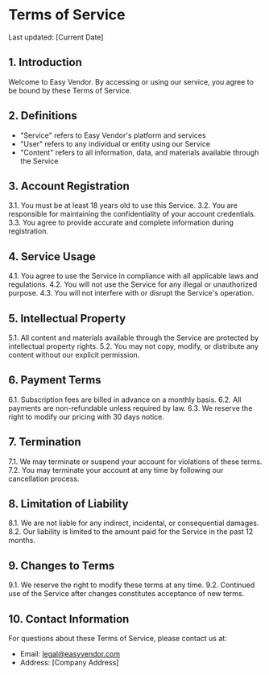 # Terms of Service

Last updated: [Current Date]

## 1. Introduction

Welcome to Easy Vendor. By accessing or using our service, you agree to be bound by these Terms of Service.

## 2. Definitions

- "Service" refers to Easy Vendor's platform and services
- "User" refers to any individual or entity using our Service
- "Content" refers to all information, data, and materials available through the Service

## 3. Account Registration

3.1. You must be at least 18 years old to use this Service.
3.2. You are responsible for maintaining the confidentiality of your account credentials.
3.3. You agree to provide accurate and complete information during registration.

## 4. Service Usage

4.1. You agree to use the Service in compliance with all applicable laws and regulations.
4.2. You will not use the Service for any illegal or unauthorized purpose.
4.3. You will not interfere with or disrupt the Service's operation.

## 5. Intellectual Property

5.1. All content and materials available through the Service are protected by intellectual property rights.
5.2. You may not copy, modify, or distribute any content without our explicit permission.

## 6. Payment Terms

6.1. Subscription fees are billed in advance on a monthly basis.
6.2. All payments are non-refundable unless required by law.
6.3. We reserve the right to modify our pricing with 30 days notice.

## 7. Termination

7.1. We may terminate or suspend your account for violations of these terms.
7.2. You may terminate your account at any time by following our cancellation process.

## 8. Limitation of Liability

8.1. We are not liable for any indirect, incidental, or consequential damages.
8.2. Our liability is limited to the amount paid for the Service in the past 12 months.

## 9. Changes to Terms

9.1. We reserve the right to modify these terms at any time.
9.2. Continued use of the Service after changes constitutes acceptance of new terms.

## 10. Contact Information

For questions about these Terms of Service, please contact us at:

- Email: legal@easyvendor.com
- Address: [Company Address]
